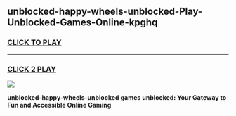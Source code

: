 
## unblocked-happy-wheels-unblocked-Play-Unblocked-Games-Online-kpghq
<h3>
<a href="https://premium76.site?title=unblocked-happy-wheels-unblocked&ref=25A">CLICK TO PLAY</a></h3>
<hr>

<h3>
<a href="https://premium76.site?title=unblocked-happy-wheels-unblocked&ref=25A">CLICK 2 PLAY</a>
  
</h3>

<a href="https://premium76.site?title=unblocked-happy-wheels-unblocked&ref=25A"><img src="https://clearcache.store/games.png"></a>


**unblocked-happy-wheels-unblocked games unblocked: Your Gateway to Fun and Accessible Online Gaming**
